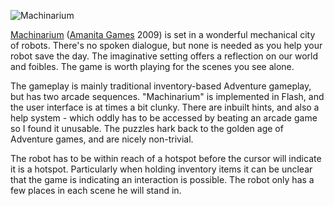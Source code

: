 ![Machinarium](Machinarium.jpg)

[Machinarium](http://amanita-design.net/games/machinarium.html)
([Amanita Games](http://amanita-design.net/)
2009) is set in a wonderful mechanical city of robots. There's no spoken dialogue, but none is needed as you help your robot save the day. The imaginative setting offers a reflection on our world and foibles. The game is worth playing for the scenes you see alone.

The gameplay is mainly traditional inventory-based Adventure gameplay, but has two arcade sequences. "Machinarium" is implemented in Flash, and the user interface is at times a bit clunky. There are inbuilt hints, and also a help system - which oddly has to be accessed by beating an arcade game so I found it unusable. The puzzles hark back to the golden age of Adventure games, and are nicely non-trivial.

The robot has to be within reach of a hotspot before the cursor will indicate it is a hotspot. Particularly when holding inventory items it can be unclear that the game is indicating an interaction is possible. The robot only has a few places in each scene he will stand in.
